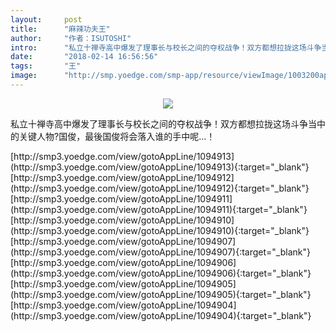 ```yaml
---
layout:     post
title:      "麻辣功夫王"
author:     "作者：ISUTOSHI"
intro:      "私立十禅寺高中爆发了理事长与校长之间的夺权战争！双方都想拉拢这场斗争当中的关键人物?国俊，最後国俊将会落入谁的手中呢…！"
date:       "2018-02-14 16:56:56"
tags:       "王"
image:      "http://smp.yoedge.com/smp-app/resource/viewImage/1003200appline.png"
---
```

<div style="text-align: center">
<p><img src="http://smp.yoedge.com/smp-app/resource/viewImage/1003200appline.png"/></p>
</div>
<p class="post-meta">
<span>私立十禅寺高中爆发了理事长与校长之间的夺权战争！双方都想拉拢这场斗争当中的关键人物?国俊，最後国俊将会落入谁的手中呢…！</span>
</p>
[http://smp3.yoedge.com/view/gotoAppLine/1094913](http://smp3.yoedge.com/view/gotoAppLine/1094913){:target="_blank"}
[http://smp3.yoedge.com/view/gotoAppLine/1094912](http://smp3.yoedge.com/view/gotoAppLine/1094912){:target="_blank"}
[http://smp3.yoedge.com/view/gotoAppLine/1094911](http://smp3.yoedge.com/view/gotoAppLine/1094911){:target="_blank"}
[http://smp3.yoedge.com/view/gotoAppLine/1094910](http://smp3.yoedge.com/view/gotoAppLine/1094910){:target="_blank"}
[http://smp3.yoedge.com/view/gotoAppLine/1094907](http://smp3.yoedge.com/view/gotoAppLine/1094907){:target="_blank"}
[http://smp3.yoedge.com/view/gotoAppLine/1094906](http://smp3.yoedge.com/view/gotoAppLine/1094906){:target="_blank"}
[http://smp3.yoedge.com/view/gotoAppLine/1094905](http://smp3.yoedge.com/view/gotoAppLine/1094905){:target="_blank"}
[http://smp3.yoedge.com/view/gotoAppLine/1094904](http://smp3.yoedge.com/view/gotoAppLine/1094904){:target="_blank"}


